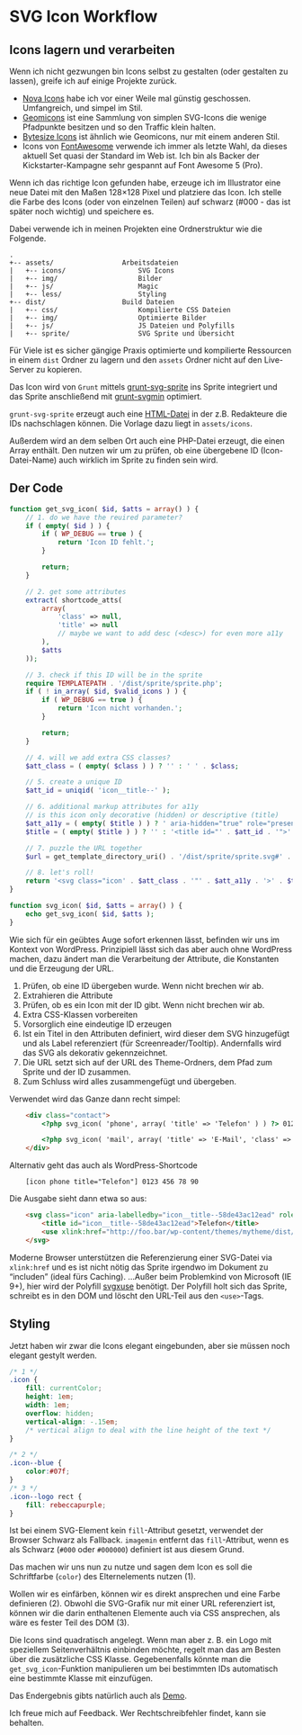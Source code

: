# SVG Icon Workflow

## Icons lagern und verarbeiten
Wenn ich nicht gezwungen bin Icons selbst zu gestalten (oder gestalten zu lassen), greife ich auf einige Projekte zurück.

* [Nova Icons](http://www.webalys.com/nova/) habe ich vor einer Weile mal günstig geschossen. Umfangreich, und simpel im Stil.
* [Geomicons](https://github.com/jxnblk/geomicons-open) ist eine Sammlung von simplen SVG-Icons die wenige Pfadpunkte besitzen und so den Traffic klein halten.
* [Bytesize Icons](https://github.com/danklammer/bytesize-icons) ist ähnlich wie Geomicons, nur mit einem anderen Stil.
* Icons von [FontAwesome](https://github.com/FortAwesome/Font-Awesome) verwende ich immer als letzte Wahl, da dieses aktuell Set quasi der Standard im Web ist. Ich bin als Backer der Kickstarter-Kampagne sehr gespannt auf Font Awesome 5 (Pro).

Wenn ich das richtige Icon gefunden habe, erzeuge ich im Illustrator eine neue Datei mit den Maßen 128×128 Pixel und platziere das Icon. Ich stelle die Farbe des Icons (oder von einzelnen Teilen) auf schwarz (#000 - das ist später noch wichtig) und speichere es.

Dabei verwende ich in meinen Projekten eine Ordnerstruktur wie die Folgende.

````
.
+-- assets/                 Arbeitsdateien
|   +-- icons/                  SVG Icons
|   +-- img/                    Bilder
|   +-- js/                     Magic
|   +-- less/                   Styling
+-- dist/                   Build Dateien
|   +-- css/                    Kompilierte CSS Dateien
|   +-- img/                    Optimierte Bilder
|   +-- js/                     JS Dateien und Polyfills
|   +-- sprite/                 SVG Sprite und Übersicht
````

Für Viele ist es sicher gängige Praxis optimierte und kompilierte Ressourcen in einem ``dist`` Ordner zu lagern und den ``assets`` Ordner nicht auf den Live-Server zu kopieren.

Das Icon wird von ``Grunt`` mittels [grunt-svg-sprite](https://github.com/jkphl/grunt-svg-sprite) ins Sprite integriert und das Sprite anschließend mit [grunt-svgmin](https://github.com/sindresorhus/grunt-svgmin) optimiert.

``grunt-svg-sprite`` erzeugt auch eine [HTML-Datei](http://svg.sebastianlaube.de/dist/sprite/sprite.html) in der z.B. Redakteure die IDs nachschlagen können. Die Vorlage dazu liegt in ``assets/icons``.

Außerdem wird an dem selben Ort auch eine PHP-Datei erzeugt, die einen Array enthält. Den nutzen wir um zu prüfen, ob eine übergebene ID (Icon-Datei-Name) auch wirklich im Sprite zu finden sein wird.

## Der Code
````php
function get_svg_icon( $id, $atts = array() ) {
    // 1. do we have the reuired parameter?
    if ( empty( $id ) ) {
        if ( WP_DEBUG == true ) {
            return 'Icon ID fehlt.';
        }

        return;
    }

    // 2. get some attributes
    extract( shortcode_atts(
        array(
            'class' => null,
            'title' => null
            // maybe we want to add desc (<desc>) for even more a11y
        ),
        $atts
    ));

    // 3. check if this ID will be in the sprite
    require TEMPLATEPATH . '/dist/sprite/sprite.php';
    if ( ! in_array( $id, $valid_icons ) ) {
        if ( WP_DEBUG == true ) {
            return 'Icon nicht vorhanden.';
        }

        return;
    }

    // 4. will we add extra CSS classes?
    $att_class = ( empty( $class ) ) ? '' : ' ' . $class;

    // 5. create a unique ID
    $att_id = uniqid( 'icon__title--' );

    // 6. additional markup attributes for a11y
    // is this icon only decorative (hidden) or descriptive (title)
    $att_a11y = ( empty( $title ) ) ? ' aria-hidden="true" role="presentation"' : ' aria-labelledby="' . $att_id . '" role="img"';
    $title = ( empty( $title ) ) ? '' : '<title id="' . $att_id . '">' . $title . '</title>';

    // 7. puzzle the URL together
    $url = get_template_directory_uri() . '/dist/sprite/sprite.svg#' . $id;

    // 8. let's roll!
    return '<svg class="icon' . $att_class . '"' . $att_a11y . '>' . $title . '<use xlink:href="' . $url . '"></use></svg>';
}

function svg_icon( $id, $atts = array() ) {
    echo get_svg_icon( $id, $atts );
}
````

Wie sich für ein geübtes Auge sofort erkennen lässt, befinden wir uns im Kontext von WordPress. Prinzipiell lässt sich das aber auch ohne WordPress machen, dazu ändert man die Verarbeitung der Attribute, die Konstanten und  die Erzeugung der URL.

1. Prüfen, ob eine ID übergeben wurde. Wenn nicht brechen wir ab.
2. Extrahieren die Attribute
3. Prüfen, ob es ein Icon mit der ID gibt. Wenn nicht brechen wir ab.
4. Extra CSS-Klassen vorbereiten
5. Vorsorglich eine eindeutige ID erzeugen
6. Ist ein Titel in den Attributen definiert, wird dieser dem SVG hinzugefügt und als Label referenziert (für Screenreader/Tooltip). Andernfalls wird das SVG als dekorativ gekennzeichnet.
7. Die URL setzt sich auf der URL des Theme-Ordners, dem Pfad zum Sprite und der ID zusammen.
8. Zum Schluss wird alles zusammengefügt und übergeben.

Verwendet wird das Ganze dann recht simpel:
````html
    <div class="contact">
        <?php svg_icon( 'phone', array( 'title' => 'Telefon' ) ) ?> 0123 456 78 90

        <?php svg_icon( 'mail', array( 'title' => 'E-Mail', 'class' => 'icon--blue' ) ) ?> foo@bar.foo
    </div>

````

Alternativ geht das auch als WordPress-Shortcode
````
    [icon phone title="Telefon"] 0123 456 78 90
````

Die Ausgabe sieht dann etwa so aus:
````html
    <svg class="icon" aria-labelledby="icon__title--58de43ac12ead" role="img">
        <title id="icon__title--58de43ac12ead">Telefon</title>
        <use xlink:href="http://foo.bar/wp-content/themes/mytheme/dist/sprite/sprite.svg#phone"></use>
    </svg>
````

Moderne Browser unterstützen die Referenzierung einer SVG-Datei via ``xlink:href`` und es ist nicht nötig das Sprite irgendwo im Dokument zu <q>includen</q> (ideal fürs Caching). …Außer beim Problemkind von Microsoft (IE 9+), hier wird der Polyfill [svgxuse](https://github.com/Keyamoon/svgxuse) benötigt. Der Polyfill holt sich das Sprite, schreibt es in den DOM und löscht den URL-Teil aus den ``<use>``-Tags.

## Styling
Jetzt haben wir zwar die Icons elegant eingebunden, aber sie müssen noch elegant gestylt werden.

````css
/* 1 */
.icon {
    fill: currentColor;
    height: 1em;
    width: 1em;
    overflow: hidden;
    vertical-align: -.15em;
    /* vertical align to deal with the line height of the text */
}

/* 2 */
.icon--blue {
    color:#07f;
}
/* 3 */
.icon--logo rect {
    fill: rebeccapurple;
}
````

Ist bei einem SVG-Element kein ``fill``-Attribut gesetzt, verwendet der Browser Schwarz als Fallback. ``imagemin`` entfernt das ``fill``-Attribut, wenn es als Schwarz (``#000`` oder ``#000000``) definiert ist aus diesem Grund. 

Das machen wir uns nun zu nutze und sagen dem Icon es soll die Schriftfarbe (``color``) des Elternelements nutzen (1).

Wollen wir es einfärben, können wir es direkt ansprechen und eine Farbe definieren (2). Obwohl die SVG-Grafik nur mit einer URL referenziert ist, können wir die darin enthaltenen Elemente auch via CSS ansprechen, als wäre es fester Teil des DOM (3).

Die Icons sind quadratisch angelegt. Wenn man aber z. B. ein Logo mit speziellem Seitenverhältnis einbinden möchte, regelt man das am Besten über die zusätzliche CSS Klasse. Gegebenenfalls könnte man die ``get_svg_icon``-Funktion manipulieren um bei bestimmten IDs automatisch eine bestimmte Klasse mit einzufügen.

Das Endergebnis gibts natürlich auch als [Demo](http://svg.sebastianlaube.de).

Ich freue mich auf Feedback. Wer Rechtschreibfehler findet, kann sie behalten.